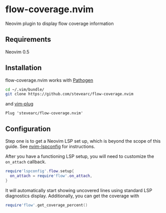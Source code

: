 # flow-coverage.nvim
Neovim plugin to display flow coverage information

## Requirements
Neovim 0.5

## Installation
flow-coverage.nvim works with [Pathogen](https://github.com/tpope/vim-pathogen)

```sh
cd ~/.vim/bundle/
git clone https://github.com/stevearc/flow-coverage.nvim
```

and [vim-plug](https://github.com/junegunn/vim-plug)

```vim
Plug 'stevearc/flow-coverage.nvim'
```

## Configuration

Step one is to get a Neovim LSP set up, which is beyond the scope of this guide.
See [nvim-lspconfig](https://github.com/neovim/nvim-lspconfig) for instructions.

After you have a functioning LSP setup, you will need to customize the
`on_attach` callback.

```lua
require'lspconfig'.flow.setup{
  on_attach = require'flow'.on_attach,
}
```

It will automatically start showing uncovered lines using standard LSP
diagnostics display. Additionally, you can get the coverage with

```lua
require'flow'.get_coverage_percent()
```
